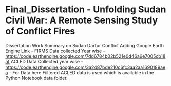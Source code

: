 # Final_Dissertation - Unfolding Sudan Civil War: A Remote Sensing Study of Conflict Fires
Dissertation Work Summary on Sudan Darfur Conflict
Adding Google Earth Engine Link - 
FIRMS Data collected Year wise -https://code.earthengine.google.com/7dd6784b02b521e0d46a6e7005cb18af
ACLED Data Collected year wise - https://code.earthengine.google.com/3a2487bde210c6fc3aa2aa1690189aea - For Data here Fiiltered ACLED data is used which is available in the Python Notebook data folder.
